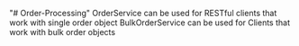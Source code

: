 "# Order-Processing" 
OrderService can be used for RESTful clients that work with single order object
BulkOrderService can be used for Clients that work with bulk order objects

